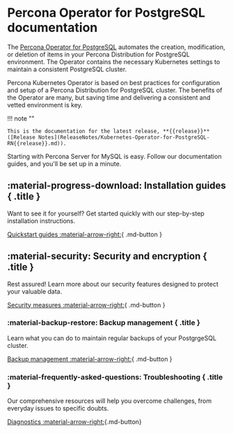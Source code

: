 # Percona Operator for PostgreSQL documentation

The [Percona Operator for PostgreSQL](https://github.com/percona/percona-postgresql-operator) 
automates the creation, modification, or deletion of items in your Percona
Distribution for PostgreSQL environment. The Operator contains the necessary
Kubernetes settings to maintain a consistent PostgreSQL cluster.

Percona Kubernetes Operator is based on best practices for configuration and
setup of a Percona Distribution for PostgreSQL cluster. The benefits of the
Operator are many, but saving time and delivering a consistent and vetted
environment is key.

!!! note ""

    This is the documentation for the latest release, **{{release}}** ([Release Notes](ReleaseNotes/Kubernetes-Operator-for-PostgreSQL-RN{{release}}.md)).

Starting with Percona Server for MySQL is easy. Follow our documentation guides, and you'll be set up in a minute.

<div data-grid markdown><div data-banner markdown>

## :material-progress-download: Installation guides { .title }

Want to see it for yourself? Get started quickly with our step-by-step installation instructions.

[Quickstart guides :material-arrow-right:](quickstart.md){ .md-button }

</div><div data-banner markdown>

## :material-security: Security and encryption { .title }

Rest assured! Learn more about our security features designed to protect your valuable data.

[Security measures :material-arrow-right:](TLS.md){ .md-button }
</div><div data-banner markdown>

### :material-backup-restore: Backup management { .title }

Learn what you can do to maintain regular backups of your PostgrgeSQL cluster.

[Backup management :material-arrow-right:](backups.md){ .md-button }

</div><div data-banner markdown>

### :material-frequently-asked-questions: Troubleshooting { .title }

Our comprehensive resources will help you overcome challenges, from everyday issues to specific doubts.

[Diagnostics :material-arrow-right:](debug.md){.md-button}

</div>
</div>


